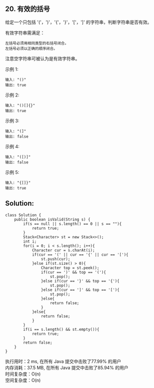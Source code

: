 ## 20. 有效的括号

给定一个只包括 '('，')'，'{'，'}'，'['，']' 的字符串，判断字符串是否有效。

有效字符串需满足：

    左括号必须用相同类型的右括号闭合。
    左括号必须以正确的顺序闭合。

注意空字符串可被认为是有效字符串。

示例 1:
```
输入: "()"
输出: true
```
示例 2:
```
输入: "()[]{}"
输出: true
```
示例 3:
```
输入: "(]"
输出: false
```
示例 4:
```
输入: "([)]"
输出: false
```
示例 5:
```
输入: "{[]}"
输出: true
```

## Solution:
```
class Solution {
    public boolean isValid(String s) {
        if(s == null || s.length() == 0 || s == ""){
            return true;
        }
        Stack<Character> st = new Stack<>();
        int i;
        for(i = 0; i < s.length(); i++){
            Character cur = s.charAt(i);
            if(cur == '(' || cur == '{' || cur == '['){
                st.push(cur);
            }else if(st.size() > 0){
                Character top = st.peek();
				if(cur == ')' && top == '('){
                    st.pop();
                }else if(cur == '}' && top == '{'){
                    st.pop();
                }else if(cur == ']' && top == '['){
                    st.pop();
                }else{
                    return false;
                }
            }else{
                return false;
            }
        }
        if(i == s.length() && st.empty()){
            return true;
        }
        return false;
    }
}
```
执行用时：2 ms, 在所有 Java 提交中击败了77.99% 的用户<br>
内存消耗：37.5 MB, 在所有 Java 提交中击败了85.94% 的用户<br>
时间复杂度：O(n)<br>
空间复杂度：O(n)